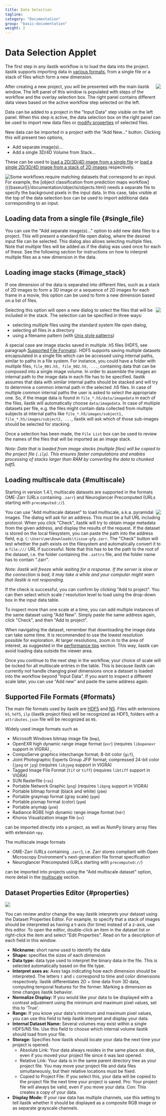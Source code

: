 ```yaml
---
title: Data Selection
tagline:
category: "Documentation"
group: "basic-documentation"
weight: 2
---
```

# Data Selection Applet

The first step in any ilastik workflow is to load the data into the
project. ilastik supports importing data in [various formats](#formats), from
a single file or a stack of files which form a new dimension.

<div style="float: right;" markdown="1">
<a href="screenshots/data_selection-window_layout.png" data-toggle="lightbox"><img src="screenshots/data_selection-window_layout.png" class="img-responsive" /></a>
</div>

After creating a new project, you will be presented with the main ilastik
window. The left panel of this window is populated with steps of the
workflow and the overlay selection box. The right panel contains different
data views based on the active workflow step selected on the left.

Data can be added to a project in the "Input Data" step visible on the left
panel. When this step is active, the data selection box on the right panel
can be used to import new data files or [modify properties](#properties) of
selected files.


New data can be imported in a project with the "Add New..." button.
Clicking this will present two options,
 * Add separate image(s)...
 * Add a single 3D/4D Volume from Stack...

These can be used to [load a 2D/3D/4D image from a single file](#single_file) or [load
a single 2D/3D/4D image from a stack of 2D images](#image_stack) respectively.

<div style="float: left;" markdown="1">
<a href="screenshots/data_selection-tabs.png" data-toggle="lightbox"><img src="screenshots/data_selection-tabs.png" class="img-responsive" /></a>
</div>
Some workflows require matching datasets that correspond to an input. For
example, the
[object classification from prediction maps workflow]({{baseurl}}/documentation/objects/objects.html) needs a separate
file to specify the background pixels in the input data. In this case, tabs
visible at the top of the data selection box can be used to import
additional data corresponding to an input.

<div style="clear: right;" />

## Loading data from a single file {#single_file}

You can use the "Add separate image(s)..." option to add new data
files to a project. This will present a standard file open dialog, where
the desired input file can be selected. This dialog also allows selecting
multiple files. Note that multiple files will be added as if the dialog was
used once for each of these. See the following section for instructions on
how to interpret multiple files as a new dimension in the data.

## Loading image stacks {#image_stack}

If one dimension of the data is separated into different files, such as a
stack of 2D images to form a 3D image or a sequence of 2D images for each
frame in a movie, this option can be used to form a new dimension based on
a list of files.

<div style="float: right;" markdown="1">
<a href="screenshots/data_selection-image_stack.png" data-toggle="lightbox"><img src="screenshots/data_selection-image_stack.png" class="img-responsive" /></a>
</div>

Selecting this option will open a new dialog to select the files that will
be included in the stack. The selection can be specified in three ways:
 * selecting multiple files using the standard system file open dialog,
 * selecting all files in a directory
 * using a filename pattern (with [Unix style patterns](https://docs.python.org/2/library/glob.html))

A special case are image stacks saved in multiple .h5 files (HDF5, see paragraph
[Supported File Formats](#formats)). HDF5 supports saving multiple datasets
encapsulated in a single file which can be accessed using internal paths,
similar to paths in a file system. For instance, you could have a folder with
multiple files, `file_001.h5, file_002.h5, ...`, containing data that can be
composed into a single image volume. In order to assemble the images an
internal path to the image data in each file has to be specified.
Ilastik assumes that data with similar internal paths should be stacked and will
try to determine a common internal path in the selected .h5 files.
In case of multiple common internal paths the user is asked to select the
appropriate one.
So, if the image data is found in `file_*.h5/data/imagedata` in each of the
files, ilastik will automatically choose `data/imagedata`.
In case of multiple datasets per file, e.g. the files might contain data
collected from multiple subjects at internal paths like
`file_*.h5/images/subject1, file_*.h5/images/subject2, ...`, ilastik will ask
which of those sub-images should be selected for stacking.

Once a selection has been made, the `File List` box can be used to review
the names of the files that will be imported as an image stack.

_Note: Data that is loaded from image stacks (multiple files) will be copied to the project file (`.ilp`).
This ensures faster computations and enables processing of stacks larger than RAM by converting the data to chunked hdf5._

## Loading multiscale data {#multiscale}

Starting in version 1.4.1, multiscale datasets are supported in the formats OME-Zarr (URLs containing `.zarr`) and Neuroglancer Precomputed (URLs starting with `precomputed://`).

<div style="float: right;" markdown="1">
<a href="screenshots/data_selection-multiscale.png" data-toggle="lightbox"><img src="screenshots/data_selection-multiscale.png" class="img-responsive" /></a>
</div>

You can use "Add multiscale dataset" to load multiscale, a.k.a. pyramidal images.
The dialog will ask for an address.
This must be a full URL including protocol.
When you click "Check", ilastik will try to obtain image metadata from the given address, and display the results of the request.
If the dataset is stored on the local filesystem, you can paste the path into the address field, e.g. `C:\Users\me\Downloads\tissue-gfp.zarr`.
The "Check" button will test whether the path exists on the filesystem and automatically convert it to a `file:///` URL if successful.
Note that this has to be the path to the root of the dataset, i.e. the folder containing the `.zattrs` file, and the folder name has to contain ".zarr".

_Note: ilastik will freeze while waiting for a response. If the server is slow or the connection is bad, it may take a while and your computer might warn that ilastik is not responding._

If the check is successful, you can confirm by clicking "Add to project". You can then select which scale /
resolution level to load using the drop-down box in the input data table.

To inspect more than one scale at a time, you can add multiple instances of the same dataset using "Add New".
Simply paste the same address again, click "Check", and then "Add to project".

When navigating the dataset, remember that downloading the image data can take some time.
It is recommended to use the lowest resolution possible for exploration.
At larger resolutions, zoom in to the area of interest, as suggested in the [performance tips][performance-tips] section.
This way, ilastik can avoid loading data outside the viewer area.

Once you continue to the next step in the workflow, your choice of scale will be locked for all multiscale entries in the table.
This is because ilastik can currently not handle changing pixel dimensions once a dataset is loaded into the workflow beyond "Input Data".
If you want to inspect a different scale later, you can use "Add new" and paste the same address again.


<div style="clear: right;" />

## Supported File Formats {#formats}

The main file formats used by ilastik are [HDF5](https://portal.hdfgroup.org/display/HDF5/HDF5) and [N5](https://github.com/saalfeldlab/n5#n5--). Files with extensions `h5`, `hdf5`, `ilp` (ilastik project files) will be recognized as HDF5, folders with a `attributes.json` file will be recognized as `N5`.

Widely used image formats such as
 * Microsoft Windows bitmap image file (`bmp`),
 * OpenEXR high dynamic range image format (`exr`) (requires `libopenexr` support in VIGRA) ,
 * CompuServe graphics interchange format; 8-bit color (`gif`),
 * Joint Photographic Experts Group JFIF format; compressed 24-bit color (`jpeg` or `jpg`) (requires `libjpeg` support in VIGRA)
 * Tagged Image File Format (`tif` or `tiff`) (requires `libtiff` support in VIGRA)
 * SUN Rasterfile (`ras`)
 * Portable Network Graphic (`png`) (requires `libpng` support in VIGRA)
 * Portable bitmap format (black and white) (`pbm`)
 * Portable graymap format (gray scale) (`pgm`)
 * Portable pixmap format (color) (`ppm`)
 * Portable anymap (`pnm`)
 * Radiance RGBE high dynamic range image format (`hdr`)
 * Khoros Visualization image file (`xv`)

can be imported directly into a project, as well as NumPy binary array
files with extension `npy`.

The multiscale image formats
* OME-Zarr (URLs containing `.zarr`), i.e. Zarr stores compliant with Open Microscopy Environment's next-generation file format specification
* Neuroglancer Precomputed (URLs starting with `precomputed://`)

can be imported into projects using the "Add multiscale dataset" option, more detail in the [multiscale](#multiscale) section.


## Dataset Properties Editor {#properties}

<a href="screenshots/data_selection-file_properties.png" data-toggle="lightbox"><img src="screenshots/data_selection-file_properties.png" class="img-responsive" /></a>

You can review and/or change the way ilastik interprets your dataset using the Dataset Properties Editor.
For example, to specify that a stack of images should be interpreted as having a t-axis (for time) instead of a z-axis, use this editor.
To open the editor, double-click an item in the dataset list or right-click the item and select "Edit Properties".
Read on for a description of each field in this window.

- **Nickname:** short name used to identify the data
- **Shape:** specifies the sizes of each dimension
- **Data type:** data type used to interpret the binary data in the file. This is selected automatically based on the file type.
- **Interpret axes as:** Axes tags indicating how each dimension should be interpreted.
The letters `t` and `c` correspond to time and color dimensions
respectively. ilastik differentiates 2D + time data from 3D data, computing
temporal features for the former. Marking a dimension as time changes
ilastik behavior.
- **Normalize Display:** If you would like your data to be displayed with a contrast adjustment using the minimum and maximum pixel values, set this to 'True'.
- **Range:** If you know your data's minimum and maximum pixel values, you can use this field to help ilastik interpret and display your data.
- **Internal Dataset Name:** Several volumes may exist within a single HDF5/N5 file. Use this field to choose which internal volume ilastik should load from your file.
- **Storage:** Specifies how ilastik should locate your data the next time your project is opened.
  - Absolute Link: Your data always resides in the same place on disk, even if you moved your project file since it was last opened.
  - Relative Link: Your data is in the same parent directory tree as your project file.  You may move your project file and data files simultaneously, but their relative locations must be fixed.
  - Copied to Project File: If you select this, your data will be copied to the project file the next time your project is saved.  Pro: Your project file will always be valid, even if you move your data.  Con: This creates a copy of your data.
- **Display Mode:** If your raw data has multiple channels, use this setting to tell ilastik whether it should be displayed as a composite RGB image or as separate grayscale channels.


[performance-tips]: {{site.baseurl}}/documentation/basics/performance_tips
